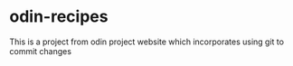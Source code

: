 # odin-recipes

This is a project from odin project website which incorporates using git to commit changes 
